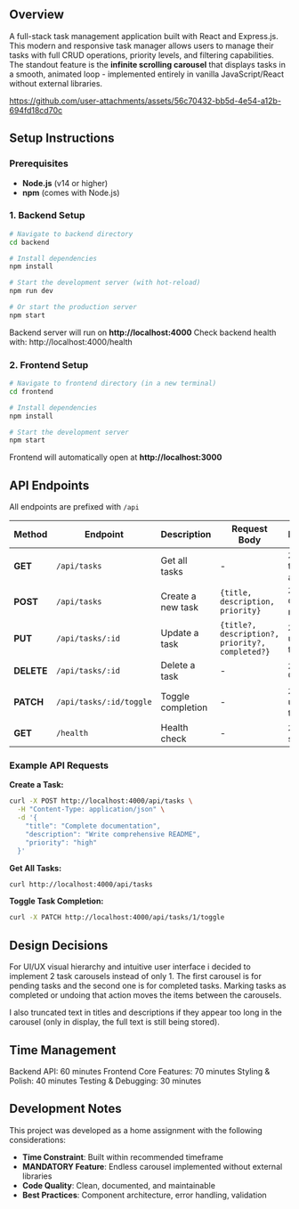 ## Overview
A full-stack task management application built with React and Express.js.
This modern and responsive task manager allows users to manage their tasks with full CRUD operations, priority levels, and filtering capabilities. The standout feature is the **infinite scrolling carousel** that displays tasks in a smooth, animated loop - implemented entirely in vanilla JavaScript/React without external libraries.

https://github.com/user-attachments/assets/56c70432-bb5d-4e54-a12b-694fd18cd70c

## Setup Instructions

### Prerequisites
- **Node.js** (v14 or higher)
- **npm** (comes with Node.js)

### 1. Backend Setup
```bash
# Navigate to backend directory
cd backend

# Install dependencies
npm install

# Start the development server (with hot-reload)
npm run dev

# Or start the production server
npm start
```
Backend server will run on **http://localhost:4000**
Check backend health with: http://localhost:4000/health

### 2. Frontend Setup
```bash
# Navigate to frontend directory (in a new terminal)
cd frontend

# Install dependencies
npm install

# Start the development server
npm start
```
Frontend will automatically open at **http://localhost:3000**


## API Endpoints

All endpoints are prefixed with `/api`

| Method | Endpoint | Description | Request Body | Response |
|--------|----------|-------------|--------------|----------|
| **GET** | `/api/tasks` | Get all tasks | - | `200 OK` + tasks array |
| **POST** | `/api/tasks` | Create a new task | `{title, description, priority}` | `201 Created` + new task |
| **PUT** | `/api/tasks/:id` | Update a task | `{title?, description?, priority?, completed?}` | `200 OK` + updated task |
| **DELETE** | `/api/tasks/:id` | Delete a task | - | `204 No Content` |
| **PATCH** | `/api/tasks/:id/toggle` | Toggle completion | - | `200 OK` + updated task |
| **GET** | `/health` | Health check | - | `200 OK` + status |

### Example API Requests

**Create a Task:**
```bash
curl -X POST http://localhost:4000/api/tasks \
  -H "Content-Type: application/json" \
  -d '{
    "title": "Complete documentation",
    "description": "Write comprehensive README",
    "priority": "high"
  }'
```

**Get All Tasks:**
```bash
curl http://localhost:4000/api/tasks
```

**Toggle Task Completion:**
```bash
curl -X PATCH http://localhost:4000/api/tasks/1/toggle
```

## Design Decisions
For UI/UX visual hierarchy and intuitive user interface i decided to implement 2 task carousels instead of only 1.
The first carousel is for pending tasks and the second one is for completed tasks. Marking tasks as completed or undoing that action moves the items between the carousels.

I also truncated text in titles and descriptions if they appear too long in the carousel (only in display, the full text is still being stored).

## Time Management 
Backend API: 60 minutes
Frontend Core Features: 70 minutes
Styling & Polish: 40 minutes
Testing & Debugging: 30 minutes

## Development Notes

This project was developed as a home assignment with the following considerations:
- **Time Constraint**: Built within recommended timeframe
- **MANDATORY Feature**: Endless carousel implemented without external libraries
- **Code Quality**: Clean, documented, and maintainable
- **Best Practices**: Component architecture, error handling, validation


